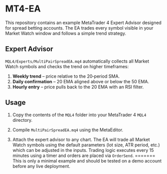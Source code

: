 # MT4-EA

This repository contains an example MetaTrader 4 Expert Advisor designed for spread betting accounts. The EA trades every symbol visible in your Market Watch window and follows a simple trend strategy.

## Expert Advisor

`MQL4/Experts/MultiPairSpreadEA.mq4` automatically collects all Market Watch symbols and checks the trend on higher timeframes:

1. **Weekly trend** – price relative to the 20‑period SMA.
2. **Daily confirmation** – 20 EMA aligned above or below the 50 EMA.
3. **Hourly entry** – price pulls back to the 20 EMA with an RSI filter.

## Usage

1. Copy the contents of the `MQL4` folder into your MetaTrader 4 `MQL4` directory.
2. Compile `MultiPairSpreadEA.mq4` using the MetaEditor.

3. Attach the expert advisor to any chart. The EA will trade all Market Watch symbols using the default parameters (lot size, ATR period, etc.) which can be adjusted in the inputs. Trading logic executes every 15 minutes using a timer and orders are placed via `OrderSend`.
=======
This is only a minimal example and should be tested on a demo account before any live deployment.
